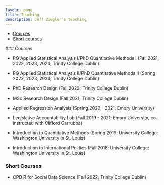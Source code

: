 ```yaml
---
layout: page
title: Teaching
description: Jeff Ziegler's teaching
---
```


<div class="navbar">
    <div class="navbar-inner">
        <ul class="nav">
            <li><a href="#full_courses">Courses</a></li>
            <li><a href="#short_courses">Short courses</a></li>
        </ul>
    </div>
</div>
### <a name="full_courses"></a>Courses

- PG Applied Statistical Analysis I/PhD Quantitative Methods I (Fall 2021, 2022, 2023, 2024; Trinity College Dublin)

- PG Applied Statistical Analysis II/PhD Quantitative Methods II (Spring 2022, 2023, 2024; Trinity College Dublin)
  
- PhD Research Design (Fall 2022; Trinity College Dublin)

- MSc Research Design (Fall 2021; Trinity College Dublin)

- Applied Regression Analysis (Spring 2020 - 2021; Emory University)

- Legislative Accountability Lab (Fall 2019 - 2021; Emory University, co-instructed with Clifford Carrubba)

- Introduction to Quantitative Methods (Spring 2019; University College: Washington University in St. Louis)

- Introduction to International Politics (Fall 2018; University College: Washington University in St. Louis)

### <a name="short_courses"></a>Short Courses

- CPD R for Social Data Science (Fall 2022; Trinity College Dublin)

<link href="https://assets.calendly.com/assets/external/widget.css" rel="stylesheet">
<script src="https://assets.calendly.com/assets/external/widget.js" type="text/javascript"></script>
<script type="text/javascript">Calendly.initBadgeWidget({ url: 'https://calendly.com/jeffreymziegler/pou-7003-oh', text: 'Schedule time with me', color: '#00a2ff', textColor: '#ffffff', branding: true });</script>
